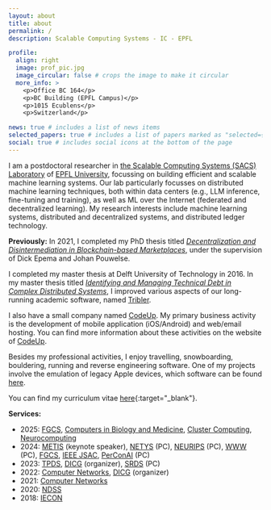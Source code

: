 ```yaml
---
layout: about
title: about
permalink: /
description: Scalable Computing Systems - IC - EPFL

profile:
  align: right
  image: prof_pic.jpg
  image_circular: false # crops the image to make it circular
  more_info: >
    <p>Office BC 164</p>
    <p>BC Building (EPFL Campus)</p>
    <p>1015 Ecublens</p>
    <p>Switzerland</p>

news: true # includes a list of news items
selected_papers: true # includes a list of papers marked as "selected={true}"
social: true # includes social icons at the bottom of the page
---
```


I am a postdoctoral researcher in [the Scalable Computing Systems (SACS) Laboratory](https://www.epfl.ch/labs/sacs/) of [EPFL University](https://epfl.ch), focussing on building efficient and scalable machine learning systems.
Our lab particularly focusses on distributed machine learning techniques, both within data centers (e.g., LLM inference, fine-tuning and training), as well as ML over the Internet (federated and decentralized learning).
My research interests include machine learning systems, distributed and decentralized systems, and distributed ledger technology.

**Previously:**
In 2021, I completed my PhD thesis titled [_Decentralization and Disintermediation in Blockchain-based Marketplaces_](https://repository.tudelft.nl/islandora/object/uuid:a4f750b6-5ac5-4709-80c5-71eb71ac7b35), under the supervision of Dick Epema and Johan Pouwelse.

I completed my master thesis at Delft University of Technology in 2016. In my master thesis titled [_Identifying and Managing Technical Debt in Complex Distributed Systems_](https://repository.tudelft.nl/islandora/object/uuid:e5a817a4-ce0a-4dd3-afd4-d70660b63d16), I improved various aspects of our long-running academic software, named [Tribler](https://tribler.org).

I also have a small company named [CodeUp](https://code-up.nl). My primary business activity is the development of mobile application (iOS/Android) and web/email hosting. You can find more information about these activities on the website of [CodeUp](https://code-up.nl).

Besides my professional activities, I enjoy travelling, snowboarding, bouldering, running and reverse engineering software. One of my projects involve the emulation of legacy Apple devices, which software can be found [here](https://github.com/devos50/qemu-ios).

You can find my curriculum vitae [here](assets/pdf/resume.pdf){:target="_blank"}.

**Services:**

- 2025: [FGCS](https://www.sciencedirect.com/journal/future-generation-computer-systems), [Computers in Biology and Medicine](https://www.sciencedirect.com/journal/computers-in-biology-and-medicine), [Cluster Computing](https://link.springer.com/journal/10586), [Neurocomputing](https://www.sciencedirect.com/journal/neurocomputing)
- 2024: [METIS](http://netys.net/2217-2/) (keynote speaker), [NETYS](http://netys.net/committees/) (PC), [NEURIPS](https://neurips.cc/Conferences/2024) (PC), [WWW](https://www2025.thewebconf.org) (PC), [FGCS](https://www.sciencedirect.com/journal/future-generation-computer-systems), [IEEE JSAC](https://www.comsoc.org/publications/journals/ieee-jsac/cfp/co-design-communication-computing-and-control-industrial-cyber), [PerConAI](https://perconai.iit.cnr.it) (PC)
- 2023: [TPDS](https://www.computer.org/csdl/journal/td), [DICG](https://dicg-workshop.github.io/2022/) (organizer), [SRDS](https://srds-conference.org/committee/program.html) (PC)
- 2022: [Computer Networks](https://www.sciencedirect.com/journal/computer-networks), [DICG](https://dicg-workshop.github.io/2022/) (organizer)
- 2021: [Computer Networks](https://www.sciencedirect.com/journal/computer-networks)
- 2020: [NDSS](https://www.ndss-symposium.org/ndss2020/)
- 2018: [IECON](http://iecon2018.ieee-ies.org/index.html)